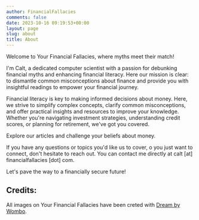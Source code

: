 ```yaml
---
author: FinancialFallacies
comments: false
date: 2023-10-16 09:19:53+00:00
layout: page
slug: about
title: About
---
```


Welcome to Your Financial Fallacies, where myths meet their match!

I'm Calt, a dedicated computer scientist with a passion for debunking financial myths and enhancing financial literacy. Here our mission is clear: to dismantle common misconceptions about finance and provide you with insightful readings to empower your financial journey.

Financial literacy is key to making informed decisions about money. Here, we strive to simplify complex concepts, clarify common misconceptions, and offer practical insights and resources to improve your knowledge. Whether you're navigating investment strategies, understanding credit scores, or planning for retirement, we've got you covered.

Explore our articles and challenge your beliefs about money.

If you have any questions or topics you'd like us to cover, o you just want to connect, don't hesitate to reach out.
You can contact me directly at calt [at] financialfallacies [dot] com.

Let's pave the way to a financially secure future!

## Credits:
All images on Your Financial Fallacies have been creted with [Dream by Wombo](https://dream.ai/).

